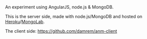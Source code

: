 An experiment using AngularJS, node.js & MongoDB.

This is the server side, made with node.js/MongoDB and hosted on <a href="https://www.heroku.com/" target="_blank">Heroku</a>/<a href="https://mongolab.com/" target="_blank">MongoLab</a>.

The client side: https://github.com/damrem/anm-client

